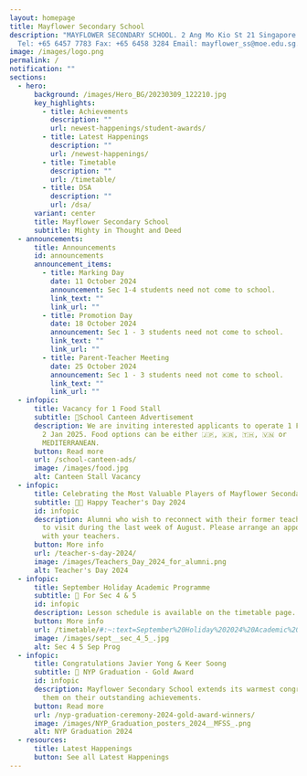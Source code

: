 ```yaml
---
layout: homepage
title: Mayflower Secondary School
description: "MAYFLOWER SECONDARY SCHOOL. 2 Ang Mo Kio St 21 Singapore 569384
  Tel: +65 6457 7783 Fax: +65 6458 3284 Email: mayflower_ss@moe.edu.sg."
image: /images/logo.png
permalink: /
notification: ""
sections:
  - hero:
      background: /images/Hero_BG/20230309_122210.jpg
      key_highlights:
        - title: Achievements
          description: ""
          url: newest-happenings/student-awards/
        - title: Latest Happenings
          description: ""
          url: /newest-happenings/
        - title: Timetable
          description: ""
          url: /timetable/
        - title: DSA
          description: ""
          url: /dsa/
      variant: center
      title: Mayflower Secondary School
      subtitle: Mighty in Thought and Deed
  - announcements:
      title: Announcements
      id: announcements
      announcement_items:
        - title: Marking Day
          date: 11 October 2024
          announcement: Sec 1-4 students need not come to school.
          link_text: ""
          link_url: ""
        - title: Promotion Day
          date: 18 October 2024
          announcement: Sec 1 - 3 students need not come to school.
          link_text: ""
          link_url: ""
        - title: Parent-Teacher Meeting
          date: 25 October 2024
          announcement: Sec 1 - 3 students need not come to school.
          link_text: ""
          link_url: ""
  - infopic:
      title: Vacancy for 1 Food Stall
      subtitle: 🍴School Canteen Advertisement
      description: We are inviting interested applicants to operate 1 Food Stall from
        2 Jan 2025. Food options can be either 🇯🇵, 🇰🇷, 🇹🇭, 🇻🇳 or
        MEDITERRANEAN.
      button: Read more
      url: /school-canteen-ads/
      image: /images/food.jpg
      alt: Canteen Stall Vacancy
  - infopic:
      title: Celebrating the Most Valuable Players of Mayflower Secondary
      subtitle: 👩‍🏫 Happy Teacher's Day 2024
      id: infopic
      description: Alumni who wish to reconnect with their former teachers are invited
        to visit during the last week of August. Please arrange an appointment
        with your teachers.
      button: More info
      url: /teacher-s-day-2024/
      image: /images/Teachers_Day_2024_for_alumni.png
      alt: Teacher's Day 2024
  - infopic:
      title: September Holiday Academic Programme
      subtitle: 🏫 For Sec 4 & 5
      id: infopic
      description: Lesson schedule is available on the timetable page.
      button: More info
      url: /timetable/#:~:text=September%20Holiday%202024%20Academic%20Programme
      image: /images/sept__sec_4_5_.jpg
      alt: Sec 4 5 Sep Prog
  - infopic:
      title: Congratulations Javier Yong & Keer Soong
      subtitle: 🎉 NYP Graduation - Gold Award
      id: infopic
      description: Mayflower Secondary School extends its warmest congratulations to
        them on their outstanding achievements.
      button: Read more
      url: /nyp-graduation-ceremony-2024-gold-award-winners/
      image: /images/NYP_Graduation_posters_2024__MFSS_.png
      alt: NYP Graduation 2024
  - resources:
      title: Latest Happenings
      button: See all Latest Happenings
---
```

